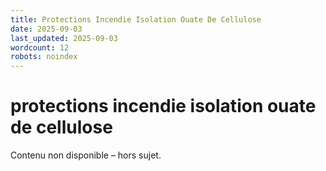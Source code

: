 ```yaml
---
title: Protections Incendie Isolation Ouate De Cellulose
date: 2025-09-03
last_updated: 2025-09-03
wordcount: 12
robots: noindex
---
```


# protections incendie isolation ouate de cellulose

Contenu non disponible – hors sujet.